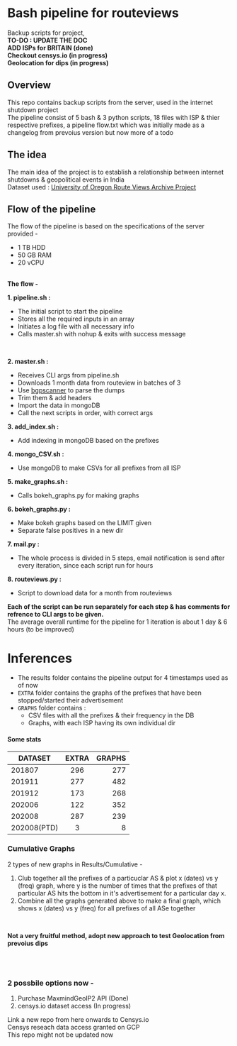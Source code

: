 # Bash pipeline for routeviews
Backup scripts for project,<br>
**TO-DO : UPDATE THE DOC<br>
ADD ISPs for BRITAIN (done)<br>
Checkout censys.io (in progress)<br>
Geolocation for dips (in progress)**


## Overview
This repo contains backup scripts from the server, used in the internet shutdown project<br>
The pipeline consist of 5 bash & 3 python scripts, 18 files with ISP & thier respective prefixes, a pipeline flow.txt which was initially made as a changelog from prevoius version but now more of a todo<br>

## The idea
The main idea of the project is to establish a relationship between internet shutdowns & geopolitical events in India<br>
Dataset used : [University of Oregon Route Views Archive Project](http://archive.routeviews.org/)

## Flow of the pipeline
The flow of the pipeline is based on the specifications of the server provided -<br>
* 1 TB HDD
* 50 GB RAM
* 20 vCPU
<br>
<b>The flow -</b> <br>

<b>1. pipeline.sh :</b>

* The initial script to start the pipeline
* Stores all the required inputs in an array
* Initiates a log file with all necessary info
* Calls master.sh with nohup & exits with success message
<br>

<b>2. master.sh :</b>

* Receives CLI args from pipeline.sh
* Downloads 1 month data from routeview in batches of 3
* Use [bgpscanner](https://labs.ripe.net/Members/lorenzo_cogotti/new-mrt-bgp-reader-six-times-faster-than-its-predecessors) to parse the dumps
* Trim them & add headers
* Import the data in mongoDB
* Call the next scripts in order, with correct args

<b>3. add_index.sh :</b>

* Add indexing in mongoDB based on the prefixes

<b>4. mongo_CSV.sh :</b>

* Use mongoDB to make CSVs for all prefixes from all ISP

<b>5. make_graphs.sh :</b>

* Calls bokeh_graphs.py for making graphs

<b>6. bokeh_graphs.py :</b>

* Make bokeh graphs based on the LIMIT given
* Separate false positives in a new dir

<b>7. mail.py :</b>

* The whole process is divided in 5 steps, email notification is send after every iteration, since each script run for hours

<b>8. routeviews.py :</b>

* Script to download data for a month from routeviews


<b>Each of the script can be run separately for each step & has comments for refrence to CLI args to be given.</b><br>
The average overall runtime for the pipeline for 1 iteration is about 1 day & 6 hours (to be improved)

# Inferences
* The results folder contains the pipeline output for 4 timestamps used as of now
* `EXTRA` folder contains the graphs of the prefixes that have been stopped/started their advertisement
* `GRAPHS` folder contains :
   * CSV files with all the prefixes & their frequency in the DB
   * Graphs, with each ISP having its own individual dir


#### Some stats

| DATASET       | EXTRA        | GRAPHS  |
| ------------- |:------------:| -------:|
| 201807        | 296          | 277     |
| 201911        | 277          | 482     |
| 201912        | 173          | 268     |
| 202006        | 122          | 352     |
| 202008        | 287          | 239     |
| 202008(PTD)   | 3            | 8       |

### Cumulative Graphs
2 types of new graphs in Results/Cumulative -
1. Club together all the prefixes of a particuclar AS & plot x (dates) vs y (freq) graph, where y is the number of times that the prefixes of that particular AS hits the bottom in it's advertisement for a particular day x.
2. Combine all the graphs generated above to make a final graph, which shows x (dates) vs y (freq) for all prefixes of all ASe together <br>

<br>

**Not a very fruitful method, adopt new approach to test Geolocation from prevoius dips**

<br> <br>
### 2 possbile options now -
1. Purchase MaxmindGeoIP2 API (Done)
2. censys.io dataset access (In progress)

Link a new repo from here onwards to Censys.io <br>
Censys reseach data access granted on GCP <br>
This repo might not be updated now <br>



